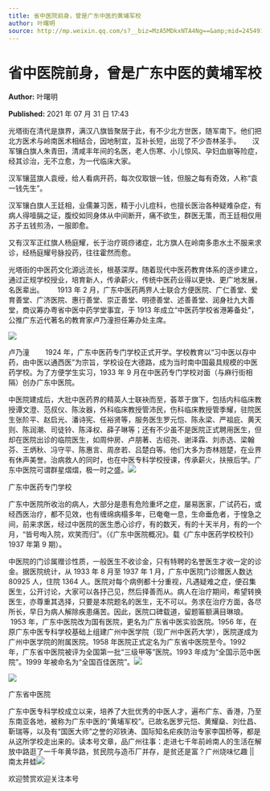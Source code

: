 ```yaml
---
title: 省中医院前身，曾是广东中医的黄埔军校
author: 叶曙明
source: http://mp.weixin.qq.com/s?__biz=MzA5MDkxNTA4Ng==&amp;mid=2454911318&amp;idx=1&amp;sn=dfdb24fa2d3eff451510cad6f119c33c&amp;chksm=87a23137b0d5b8210d7964e028d88953bb82002b9a2bcd429effff6412669e0395752e09f1f8#rd
---
```


# 省中医院前身，曾是广东中医的黄埔军校

**Author:** 叶曙明

**Published:** 2021 年 07 月 31 日 17:43

光塔街在清代是旗界，满汉八旗皆聚居于此，有不少北方世医，随军南下。他们把北方医术与岭南医术相结合，因地制宜，互补长短，出现了不少杏林圣手。      汉军镶白旗人朱青田，清咸丰年间的名医，老人伤寒、小儿惊风、孕妇血崩等险症，经其诊治，无不立愈，为一代临床大家。

汉军镶蓝旗人袁绶，给人看病开药，每次仅取银一钱，但服之每有奇效，人称“袁一钱先生”。

汉军镶白旗人王廷相，业儒兼习医，精于小儿痘科，也擅长医治各种疑难杂症，有病人得噎膈之证，腹绞如同身体从中间断开，痛不欲生，群医无策，而王廷相仅用苏子五钱煎汤，一服即愈。

又有汉军正红旗人杨庭耀，长于治疗斑痧诸症，北方旗人在岭南多患水土不服来求诊，经杨庭耀号脉投药，往往霍然而愈。

光塔街的中医药文化源远流长，根基深厚。随着现代中医药教育体系的逐步建立，通过正规学校授业，培育新人，传承薪火，传统中医药业得以更快、更广地发展，名医辈出。       1913 年 2 月，广东中医药两界人士联合方便医院、广仁善堂、爱育善堂、广济医院、惠行善堂、崇正善堂、明德善堂、述善善堂、润身社九大善堂，商议筹办粤省中医中药学堂事宜，于 1913 年成立“中医药学校省港筹备处”，公推广东近代著名的教育家卢乃潼担任筹办处主席。

![](https://mmbiz.qpic.cn/mmbiz_jpg/PJWG74pLsMayTQguYuLUpZPOMZHGeqYvsH0ibG8L5RFNdI0XibR4UiccGBdviblpFVh5ibZlNUw78bSicLbicZeKObsNg/640)

卢乃潼        1924 年，广东中医药专门学校正式开学。学校教育以“习中医以存中药，由中医以通西医”为宗旨，学校设在大德路，成为当时南中国最具规模的中医药学校。为了方便学生实习，1933 年 9 月在中医药专门学校对面（与麻行街相隔）创办广东中医院。

中医院建成后，大批中医药界的精英人士联袂而至，荟萃于旗下，包括内科临床教授谭文澄、范叔仪、陈汝器，外科临床教授管沛民，伤科临床教授管季耀，驻院医生张阶平、赵启光、潘诗宪、任裕贤等，服务医生罗元恺、陈永梁、严祖庇、黄天则、陈润潮、司徒铃、陈泽权、薛子琳等；还有不少虽不是医院正式聘用医生，但却在医院出诊的临院医生，如周仲房、卢朋著、古绍尧、谢泽霖、刘赤选、梁翰芬、王炳秋、冯守平、陈惠言、周彦若、吕楚白等。他们大多为杏林翘楚，在业界有休声美誉。治病救人的同时，也在中医专科学校授课，传承薪火，扶掖后学。广东中医院可谓群星熠熠，极一时之盛。![](https://mmbiz.qpic.cn/mmbiz_gif/Ljib4So7yuWjKYvoSviaiaDUIGf1pH9H1bpezQyTlgNPI3cGQH56ibXAQ004ETMq8DiavmVvDrPjfq9zffVxOPu7E6g/640?wx_fmt=gif)

广东中医药专门学校

广东中医院所收治的病人，大部分是患有危险重坏之症，屡易医家，广试药石，或经西医治疗，都不见效，也有缠绵病榻多年，已奄奄一息，生命垂危者，于惶急之间，前来求医，经过中医院的医生悉心诊疗，有的数天，有的十天半月，有的一个月，“皆号啕入院，欢笑而归”。（《广东中医院概况》。载《广东中医药学校校刊》1937 年第 9 期）。

中医院的门诊属赠诊性质，一般医生不收诊金，只有特聘的名誉医生才收一定的诊金。据医院统计，从 1933 年 8 月至 1937 年 1 月，广东中医院门诊赠医人数达 80925 人，住院 1364 人。医院对每个病例都十分重视，凡遇疑难之症，便召集医生，公开讨论，大家可以各抒己见，然后择善而从。病人在治疗期间，希望转换医生，亦尊重其选择，只要是本院题名的医生，无不可以。务求在治疗方面，各尽所长，早日为病人解除疾患痛苦。因此，医院口碑载道，留题匾额满目琳琅。       1953 年，广东中医院改为国有医院，更名为广东省中医实验医院。1956 年，在原广东中医专科学校基础上组建广州中医学院（现广州中医药大学），医院遂成为广州中医学院的附属医院。1958 年医院正式定名为广东省中医院至今。1992 年，广东省中医院被评为全国第一批“三级甲等”医院。1993 年成为“全国示范中医院”。1999 年被命名为“全国百佳医院”。![](https://mmbiz.qpic.cn/mmbiz_jpg/PJWG74pLsMayTQguYuLUpZPOMZHGeqYvdkSLKSyJx73oYQd1FVD6YN0XczSKCOIa3tX7qGzicBEIWyzP99v4o8g/640)

![](https://mmbiz.qpic.cn/mmbiz_png/Ljib4So7yuWjKYvoSviaiaDUIGf1pH9H1bpzSLpzWITAybothZiacvgRkZ1DujpTBhGXovdnEN6ibN5gunsoficeVHyQ/640?wx_fmt=png)

广东省中医院

广东中医专科学校成立以来，培养了大批优秀的中医人才，遍布广东、香港，乃至东南亚各地，被称为广东中医的“黄埔军校”。已故名医罗元恺、黄耀燊、刘仕昌、靳瑞等，以及有“国医大师”之誉的邓铁涛、国际知名疟疾防治专家李国桥等，都是从这所学校走出来的。读本号文章，品广州往事：走进七千年前岭南人的生活在解放中路逛了一千年黄华路，贫民院与造币厂并存，是贫还是富？广州烧味忆趣 || 南太井蛙![](https://mmbiz.qpic.cn/mmbiz_jpg/PJWG74pLsMayTQguYuLUpZPOMZHGeqYvibNVcTf1wEiaj6EXf0uFCckpItDPJGxhqbfte7GCryEuAtuQxQibWzw5A/640)

欢迎赞赏欢迎关注本号
